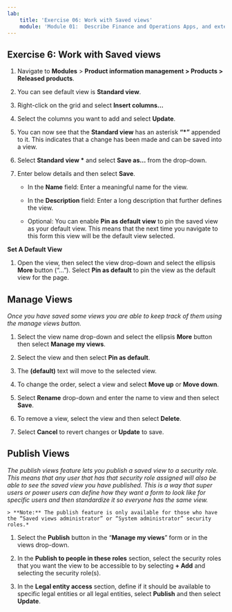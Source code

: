 ```yaml
---
lab:
    title: 'Exercise 06: Work with Saved views'
    module: 'Module 01:  Describe Finance and Operations Apps, and extend apps by using Microsoft Power Platform technologies'
---
```

## Exercise 6: Work with Saved views

1.  Navigate to **Modules** \> **Product information management \> Products \> Released products**. 

2.  You can see default view is **Standard view**.

3.  Right-click on the grid and select **Insert columns...**

4.  Select the columns you want to add and select **Update**.

5.  You can now see that the **Standard view** has an asterisk **“\*”** appended to it. This indicates that a change has been made and can be saved into a view. 

6.  Select **Standard view \*** and select **Save as...** from the drop-down. 

7.  Enter below details and then select **Save**. 

    - In the **Name** field: Enter a meaningful name for the view. 

    - In the **Description** field: Enter a long description that further defines the view. 

    - Optional: You can enable **Pin as default view** to pin the saved view as your default view. This means that the next time you navigate to this form this view will be the default view selected. 


**Set A Default View**

1. Open the view, then select the view drop-down and select the ellipsis **More** button (“…”). Select **Pin as default** to pin the view as the default view for the page. 


## Manage Views

*Once you have saved some views you are able to keep track of them using the manage views button.*

1.  Select the view name drop-down and select the ellipsis **More** button then select **Manage my views**. 

2.  Select the view and then select **Pin as default**. 

3.  The **(default)** text will move to the selected view. 

4.  To change the order, select a view and select **Move up** or **Move down**. 

5.  Select **Rename** drop-down and enter the name to view and then select **Save**.

6.  To remove a view, select the view and then select **Delete**. 

7.  Select **Cancel** to revert changes or **Update** to save. 


## Publish Views

*The publish views feature lets you publish a saved view to a security role. This means that any user that has that security role assigned will also be able to see the saved view you have published. This is a way that super users or power users can define how they want a form to look like for specific users and then standardize it so everyone has the same view.*

    > **Note:** The publish feature is only available for those who have the “Saved views administrator” or “System administrator” security roles.*

1.  Select the **Publish** button in the “**Manage my views**” form or in the views drop-down.

2.  In the **Publish to people in these roles** section, select the security roles that you want the view to be accessible to by selecting **+ Add** and selecting the security role(s).

3.  In the **Legal entity access** section, define if it should be available to specific legal entities or all legal entities, select **Publish** and then select **Update**. 

